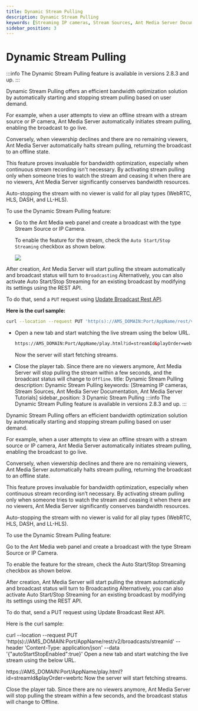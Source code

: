 ```yaml
---
title: Dynamic Stream Pulling
description: Dynamic Stream Pulling
keywords: [Streaming IP cameras, Stream Sources, Ant Media Server Documentation, Ant Media Server Tutorials]
sidebar_position: 3
---
```


# Dynamic Stream Pulling

:::info
The Dynamic Stream Pulling feature is available in versions 2.8.3 and up.
:::

Dynamic Stream Pulling offers an efficient bandwidth optimization solution by automatically starting and stopping stream pulling based on user demand. 

For example, when a user attempts to view an offline stream with a stream source or IP camera, Ant Media Server automatically initiates stream pulling, enabling the broadcast to go live.

Conversely, when viewership declines and there are no remaining viewers, Ant Media Server automatically halts stream pulling, returning the broadcast to an offline state. 

This feature proves invaluable for bandwidth optimization, especially when continuous stream recording isn't necessary. By activating stream pulling only when someone tries to watch the stream and ceasing it when there are no viewers, Ant Media Server significantly conserves bandwidth resources.

Auto-stopping the stream with no viewer is valid for all play types (WebRTC, HLS, DASH, and LL-HLS).

To use the Dynamic Stream Pulling feature:

 - Go to the Ant Media web panel and create a broadcast with the type Stream Source or IP Camera. 

   To enable the feature for the stream, check the ```Auto Start/Stop Streaming``` checkbox as shown below.

   ![](@site/static/img/dynamic-stream-pulling-1.png)

After creation, Ant Media Server will start pulling the stream automatically and broadcast status will turn to `Broadcasting`
Alternatively, you can also activate Auto Start/Stop Streaming for an existing broadcast by modifying its settings using the REST API.

To do that, send a  `PUT` request using
[Update Broadcast Rest API](https://antmedia.io/rest/#/default/updateBroadcast).

**Here is the curl sample:**

```bash
curl --location --request PUT 'http(s)://AMS_DOMAIN:Port/AppName/rest/v2/broadcasts/streamId' --header 'Content-Type: application/json' --data '{"autoStartStopEnabled":true}'
```

 - Open a new tab and start watching the live stream using the below URL.

   ```html
   https://AMS_DOMAIN:Port/AppName/play.html?id=streamId&playOrder=webrtc
   ```

   Now the server will start fetching streams.

 - Close the player tab. Since there are no viewers anymore, Ant Media Server will stop pulling the stream within a few seconds, and the broadcast status will change to `Offline`.
title: Dynamic Stream Pulling
description: Dynamic Stream Pulling
keywords: [Streaming IP cameras, Stream Sources, Ant Media Server Documentation, Ant Media Server Tutorials]
sidebar_position: 3
Dynamic Stream Pulling
:::info
The Dynamic Stream Pulling feature is available in versions 2.8.3 and up.
:::

Dynamic Stream Pulling offers an efficient bandwidth optimization solution by automatically starting and stopping stream pulling based on user demand.

For example, when a user attempts to view an offline stream with a stream source or IP camera, Ant Media Server automatically initiates stream pulling, enabling the broadcast to go live.

Conversely, when viewership declines and there are no remaining viewers, Ant Media Server automatically halts stream pulling, returning the broadcast to an offline state.

This feature proves invaluable for bandwidth optimization, especially when continuous stream recording isn’t necessary. By activating stream pulling only when someone tries to watch the stream and ceasing it when there are no viewers, Ant Media Server significantly conserves bandwidth resources.

Auto-stopping the stream with no viewer is valid for all play types (WebRTC, HLS, DASH, and LL-HLS).

To use the Dynamic Stream Pulling feature:

Go to the Ant Media web panel and create a broadcast with the type Stream Source or IP Camera.

To enable the feature for the stream, check the Auto Start/Stop Streaming checkbox as shown below.



After creation, Ant Media Server will start pulling the stream automatically and broadcast status will turn to Broadcasting
Alternatively, you can also activate Auto Start/Stop Streaming for an existing broadcast by modifying its settings using the REST API.

To do that, send a PUT request using
Update Broadcast Rest API.

Here is the curl sample:

curl --location --request PUT 'http(s)://AMS_DOMAIN:Port/AppName/rest/v2/broadcasts/streamId' --header 'Content-Type: application/json' --data '{"autoStartStopEnabled":true}'
Open a new tab and start watching the live stream using the below URL.

https://AMS_DOMAIN:Port/AppName/play.html?id=streamId&playOrder=webrtc
Now the server will start fetching streams.

Close the player tab. Since there are no viewers anymore, Ant Media Server will stop pulling the stream within a few seconds, and the broadcast status will change to Offline.
